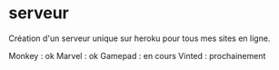 # serveur

Création d'un serveur unique sur heroku pour tous mes sites en ligne.

Monkey : ok
Marvel : ok
Gamepad : en cours
Vinted : prochainement
